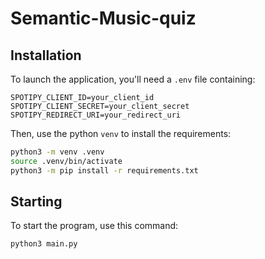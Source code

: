 # Semantic-Music-quiz

## Installation
To launch the application, you'll need a `.env` file containing:
```
SPOTIPY_CLIENT_ID=your_client_id
SPOTIPY_CLIENT_SECRET=your_client_secret
SPOTIPY_REDIRECT_URI=your_redirect_uri
```

Then, use the python `venv` to install the requirements:
```bash
python3 -m venv .venv
source .venv/bin/activate
python3 -m pip install -r requirements.txt
```

## Starting
To start the program, use this command:
```bash
python3 main.py
```
